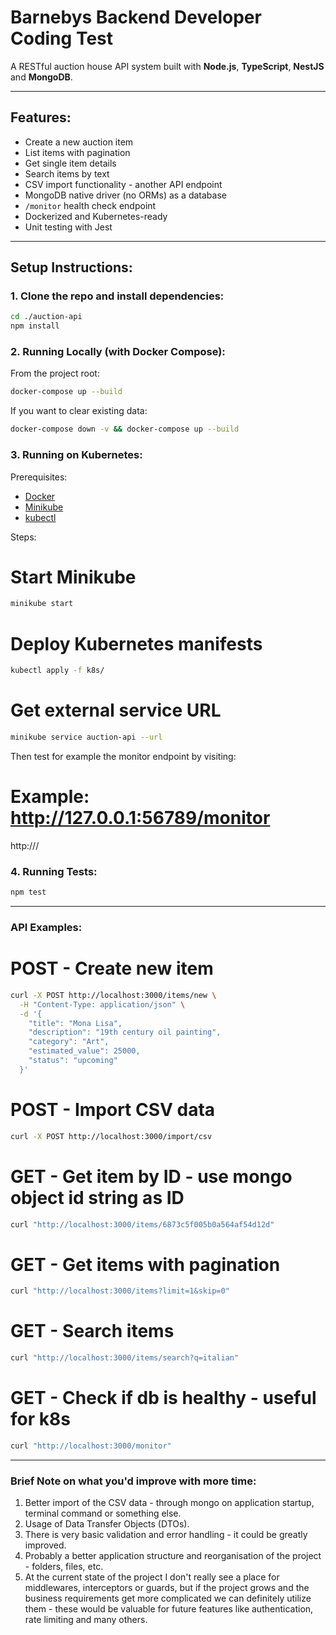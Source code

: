 # Barnebys Backend Developer Coding Test

A RESTful auction house API system built with **Node.js**, **TypeScript**, **NestJS** and **MongoDB**.

---

## Features:

- Create a new auction item
- List items with pagination
- Get single item details
- Search items by text
- CSV import functionality - another API endpoint
- MongoDB native driver (no ORMs) as a database
- `/monitor` health check endpoint
- Dockerized and Kubernetes-ready
- Unit testing with Jest

---

## Setup Instructions:

### 1. Clone the repo and install dependencies:

```bash
cd ./auction-api
npm install
```

### 2. Running Locally (with Docker Compose):

From the project root:
```bash
docker-compose up --build
```

If you want to clear existing data:
```bash
docker-compose down -v && docker-compose up --build
```

### 3. Running on Kubernetes:

Prerequisites:
- [Docker](https://www.docker.com/)
- [Minikube](https://minikube.sigs.k8s.io/docs/)
- [kubectl](https://kubernetes.io/docs/tasks/tools/)

Steps:

# Start Minikube
```bash
minikube start
```

# Deploy Kubernetes manifests
```bash
kubectl apply -f k8s/
```

# Get external service URL
```bash
minikube service auction-api --url
```

Then test for example the monitor endpoint by visiting:
# Example: http://127.0.0.1:56789/monitor
http://<minikube-url>/<api-endpoint>

### 4. Running Tests:

```bash
npm test
```

---

### API Examples:

# POST - Create new item
```bash
curl -X POST http://localhost:3000/items/new \
  -H "Content-Type: application/json" \
  -d '{
    "title": "Mona Lisa",
    "description": "19th century oil painting",
    "category": "Art",
    "estimated_value": 25000,
    "status": "upcoming"
  }'
```

# POST - Import CSV data
```bash
curl -X POST http://localhost:3000/import/csv
```

# GET - Get item by ID - use mongo object id string as ID
```bash
curl "http://localhost:3000/items/6873c5f005b0a564af54d12d"
```

# GET - Get items with pagination
```bash
curl "http://localhost:3000/items?limit=1&skip=0"
```

# GET - Search items
```bash
curl "http://localhost:3000/items/search?q=italian"
```

# GET - Check if db is healthy - useful for k8s
```bash
curl "http://localhost:3000/monitor"
```

---

### Brief Note on what you'd improve with more time:

1. Better import of the CSV data - through mongo on application startup, terminal command or something else.
2. Usage of Data Transfer Objects (DTOs).
3. There is very basic validation and error handling - it could be greatly improved.
4. Probably a better application structure and reorganisation of the project - folders, files, etc.
5. At the current state of the project I don't really see a place for middlewares, interceptors or guards, but if the project grows and the business requirements get more complicated we can definitely utilize them - these would be valuable for future features like authentication, rate limiting and many others.
